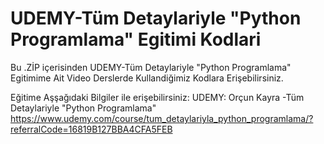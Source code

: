 #  UDEMY-Tüm Detaylariyle "Python Programlama" Egitimi Kodlari
Bu .ZİP içerisinden UDEMY-Tüm Detaylariyle "Python Programlama" Egitimime Ait Video Derslerde Kullandiğimiz Kodlara Erişebilirsiniz.

Eğitime Aşşağıdaki Bilgiler ile erişebilirsiniz:
UDEMY: Orçun Kayra -Tüm Detaylariyle "Python Programlama"
https://www.udemy.com/course/tum_detaylariyla_python_programlama/?referralCode=16819B127BBA4CFA5FEB
